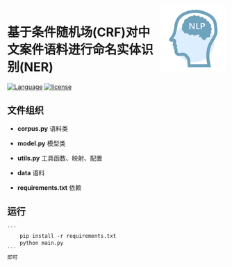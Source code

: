 <img src="nlp.png" align="right" width=30% height=30%>

# 基于条件随机场(CRF)对中文案件语料进行命名实体识别(NER)

[![Language](https://img.shields.io/badge/language-python3.6+-blue.svg)](https://www.python.org/) [![license](https://img.shields.io/badge/license-MIT-green.svg)]()


## 文件组织

 - **corpus.py** 
    语料类
    
 - **model.py**
    模型类
    
 - **utils.py**
    工具函数、映射、配置
   
 - **data**
    语料
    
 - **requirements.txt**
    依赖
    
 
## 运行
    ```
        pip install -r requirements.txt
        python main.py
    ```
    即可